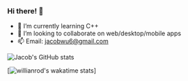 ### Hi there! 👋

<!--
**wu-jacob/wu-jacob** is a ✨ _special_ ✨ repository because its `README.md` (this file) appears on your GitHub profile.

Here are some ideas to get you started:

- 🔭 I’m currently working on ...
- 🌱 I’m currently learning ...
- 👯 I’m looking to collaborate on ...
- 🤔 I’m looking for help with ...
- 💬 Ask me about ...
- 📫 How to reach me: ...
- 😄 Pronouns: ...
- ⚡ Fun fact: ...
-->

- 🌱 I’m currently learning  C++
- 👯 I’m looking to collaborate on web/desktop/mobile apps
- 📫 Email: jacobwu6@gmail.com

![Jacob's GitHub stats](https://github-readme-stats-sigma-five.vercel.app/api?username=wu-jacob&show_icons=true&theme=tokyonight&bg_color=00000000)

[![willianrod's wakatime stats](https://github-readme-stats.vercel.app/api/wakatime?username=@jacobwu&bg_color=00000000)]
